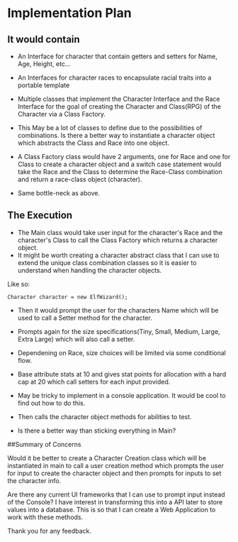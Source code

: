 #  Implementation Plan

## It would contain
- An Interface for character that contain getters and setters for Name, Age, Height, etc... 

- An Interfaces for character races to encapsulate racial traits into a portable template

- Multiple classes that implement the Character Interface and the Race Interface for the goal of creating the Character and Class(RPG) of the Character via a Class Factory. 
 - This May be a lot of classes to define due to the possibilities of combinations. Is there a better way to instantiate a character object which abstracts the Class and Race into one object.

- A Class Factory class would have 2 arguments, one for Race and one for Class to create a character object and a switch case statement would take the Race and the Class to determine the Race-Class combination and return a race-class object (character). 
 - Same bottle-neck as above.

## The Execution

- The Main class would take user input for the character's Race and the character's Class to call the Class Factory which returns a character object.
 - It might be worth creating a character abstract class that I can use to extend the unique class combination classes so it is easier to understand when handling the character objects. 

Like so:

    Character character = new ElfWizard();


- Then it would prompt the user for the characters Name which will be used to call a Setter method for the character.

- Prompts again for the size specifications(Tiny, Small, Medium, Large, Extra Large) which will also call a setter.
 - Dependening on Race, size choices will be limited via some conditional flow.

- Base attribute stats at 10 and gives stat points for allocation with a hard cap at 20 which call setters for each input provided.
 - May be tricky to implement in a console application. It would be cool to find out how to do this.

- Then calls the character object methods for abilities to test.
 - Is there a better way than sticking everything in Main? 

##Summary of Concerns

Would it be better to create a Character Creation class which will be instantiated in main to call a user creation method which prompts the user for input to create the character object and then prompts for inputs to set the character info.
 
Are there any current UI frameworks that I can use to prompt input instead of the Console? I have interest in transforming this into a API later to store values into a database. This is so that I can create a Web Application to work with these methods.

Thank you for any feedback.



